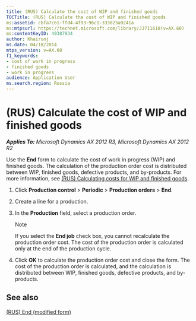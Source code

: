 ```yaml
---
title: (RUS) Calculate the cost of WIP and finished goods
TOCTitle: (RUS) Calculate the cost of WIP and finished goods
ms:assetid: cbfa7c61-ffd4-4f93-96c1-333823a9241a
ms:mtpsurl: https://technet.microsoft.com/library/JJ711610(v=AX.60)
ms:contentKeyID: 49387934
author: Khairunj
ms.date: 04/18/2014
mtps_version: v=AX.60
f1_keywords:
- cost of work in progress
- finished goods
- work in progress
audience: Application User
ms.search.region: Russia
---
```


# (RUS) Calculate the cost of WIP and finished goods 


_**Applies To:** Microsoft Dynamics AX 2012 R3, Microsoft Dynamics AX 2012 R2_

Use the **End** form to calculate the cost of work in progress (WIP) and finished goods. The calculation of the production order cost is distributed between WIP, finished goods, defective products, and by-products. For more information, see [(RUS) Calculating costs for WIP and finished goods](rus-calculating-costs-for-wip-and-finished-goods.md).

1.  Click **Production control** \> **Periodic** \> **Production orders** \> **End**.

2.  Create a line for a production.

3.  In the **Production** field, select a production order.
    

    > [!NOTE]
    > <P>If you select the <STRONG>End job</STRONG> check box, you cannot recalculate the production order cost. The cost of the production order is calculated only at the end of the production cycle.</P>



4.  Click **OK** to calculate the production order cost and close the form. The cost of the production order is calculated, and the calculation is distributed between WIP, finished goods, defective products, and by-products.

## See also

[(RUS) End (modified form)](https://technet.microsoft.com/library/jj678573\(v=ax.60\))

  


